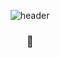 <div align=center>
  
![header](https://capsule-render.vercel.app/api?type=wave&color=0:FAE5AE,100:FAE796&height=250&section=header&text=Hi!%20I'm%20Hyeju!&fontSize=60&fontColor=332F2E&fontAlign=70&fontAlignY=35)

### 🍫
<!--
### 🗂️ *Skills* 🗂️
  
![Java](http://is.am/5d5k)
![SpringBoot](https://img.shields.io/badge/SpringBoot-6DB33F.svg?&style=flat-square&logo=SpringBoot&logoColor=white)
![MySQL](https://img.shields.io/badge/MySQL-4479A1.svg?&style=flat-square&logo=MySQL&logoColor=white)
![Amazon-EC2](https://img.shields.io/badge/Amazon%20EC2-FF9900.svg?&style=flat-square&logo=AmazonEC2&logoColor=white)
![Amazon-S3](https://img.shields.io/badge/Amazon%20S3-569A31.svg?&style=flat-square&logo=AmazonS3&logoColor=white)  

![HTML5](https://img.shields.io/badge/HTML5-E34F26.svg?&style=flat-square&logo=HTML5&logoColor=white)
![CSS3](https://img.shields.io/badge/CSS3-1572B6.svg?&style=flat-square&logo=CSS3&logoColor=white)
![JavaScript](https://img.shields.io/badge/JavaScript-F7DF1E.svg?&style=flat-square&logo=JavaScript&logoColor=white)
![Thymeleaf](https://img.shields.io/badge/Thymeleaf-005F0F.svg?&style=flat-square&logo=Thymeleaf&logoColor=white)
  
### 🔧 *Tools* 🔧
  
![IntelliJ-IDEA](https://img.shields.io/badge/IntelliJ%20IDEA-000000.svg?&style=flat-square&logo=IntelliJIDEA&logoColor=white) 
<br>
<br>
<!-- ![Hyeju's GitHub stats](https://github-readme-stats.vercel.app/api?username=kimoju01&show_icons=true&theme=solarized-light) -->
  
<!--
**kimoju01/kimoju01** is a ✨ _special_ ✨ repository because its `README.md` (this file) appears on your GitHub profile.

Here are some ideas to get you started:

- 🔭 I’m currently working on ...
- 🌱 I’m currently learning ...
- 👯 I’m looking to collaborate on ...
- 🤔 I’m looking for help with ...
- 💬 Ask me about ...
- 📫 How to reach me: ...
- 😄 Pronouns: ...
- ⚡ Fun fact: ...
-->

<div>
